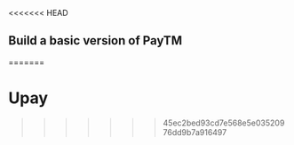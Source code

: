 <<<<<<< HEAD

## Build a basic version of PayTM
=======
# Upay
>>>>>>> 45ec2bed93cd7e568e5e03520976dd9b7a916497
